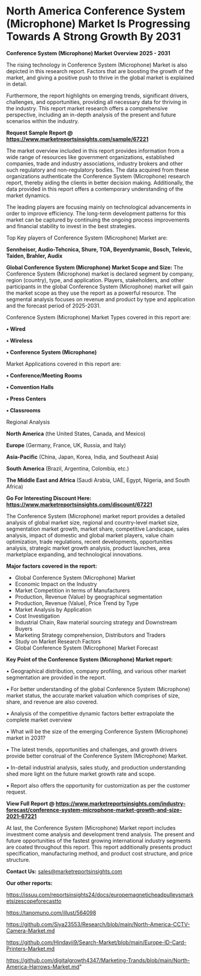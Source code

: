 # North America Conference System (Microphone) Market Is Progressing Towards A Strong Growth By 2031

<Strong> Conference System (Microphone) Market Overview 2025 - 2031</strong>

The rising technology in Conference System (Microphone) Market is also depicted in this research report. Factors that are boosting the growth of the market, and giving a positive push to thrive in the global market is explained in detail.

Furthermore, the report highlights on emerging trends, significant drivers, challenges, and opportunities, providing all necessary data for thriving in the industry. This report market research offers a comprehensive perspective, including an in-depth analysis of the present and future scenarios within the industry.

<strong>Request Sample Report @ <a href=https://www.marketreportsinsights.com/sample/67221>https://www.marketreportsinsights.com/sample/67221</a></strong>

The market overview included in this report provides information from a wide range of resources like government organizations, established companies, trade and industry associations, industry brokers and other such regulatory and non-regulatory bodies. The data acquired from these organizations authenticate the Conference System (Microphone) research report, thereby aiding the clients in better decision making. Additionally, the data provided in this report offers a contemporary understanding of the market dynamics.

The leading players are focusing mainly on technological advancements in order to improve efficiency. The long-term development patterns for this market can be captured by continuing the ongoing process improvements and financial stability to invest in the best strategies.

Top Key players of Conference System (Microphone) Market are:

<strong>Sennheiser, Audio-Tehcnica, Shure, TOA, Beyerdynamic, Bosch, Televic, Taiden, Brahler, Audix</strong>

<strong><b>Global Conference System (Microphone) Market Scope and Size:</b></strong>
The Conference System (Microphone) market is declared segment by company, region (country), type, and application. Players, stakeholders, and other participants in the global Conference System (Microphone) market will gain the market scope as they use the report as a powerful resource. The segmental analysis focuses on revenue and product by type and application and the forecast period of 2025-2031.

Conference System (Microphone) Market Types covered in this report are:

<strong>• Wired

• Wireless

• Conference System (Microphone)</strong>

Market Applications covered in this report are:

<strong>• Conference/Meeting Rooms

• Convention Halls

• Press Centers

• Classrooms</strong> 

Regional Analysis

<strong>North America</strong> (the United States, Canada, and Mexico)

<strong>Europe</strong> (Germany, France, UK, Russia, and Italy)

<strong>Asia-Pacific</strong> (China, Japan, Korea, India, and Southeast Asia)

<strong>South America</strong> (Brazil, Argentina, Colombia, etc.)

<strong>The Middle East and Africa</strong> (Saudi Arabia, UAE, Egypt, Nigeria, and South Africa)

<strong>Go For Interesting Discount Here: <a href=https://www.marketreportsinsights.com/discount/67221>https://www.marketreportsinsights.com/discount/67221</a></strong>

The Conference System (Microphone) market report provides a detailed analysis of global market size, regional and country-level market size, segmentation market growth, market share, competitive Landscape, sales analysis, impact of domestic and global market players, value chain optimization, trade regulations, recent developments, opportunities analysis, strategic market growth analysis, product launches, area marketplace expanding, and technological innovations.

<strong><b>Major factors covered in the report:</b></strong>
<ul>
  <li>Global Conference System (Microphone) Market </li>
  <li>Economic Impact on the Industry</li>
  <li>Market Competition in terms of Manufacturers</li>
  <li>Production, Revenue (Value) by geographical segmentation</li>
  <li>Production, Revenue (Value), Price Trend by Type</li>
  <li>Market Analysis by Application</li>
  <li>Cost Investigation</li>
  <li>Industrial Chain, Raw material sourcing strategy and Downstream Buyers</li>
  <li>Marketing Strategy comprehension, Distributors and Traders</li>
  <li>Study on Market Research Factors</li>
  <li>Global Conference System (Microphone) Market Forecast</li>
</ul>

<strong><b>Key Point of the Conference System (Microphone) Market report:</b></strong>

• Geographical distribution, company profiling, and various other market segmentation are provided in the report.

• For better understanding of the global Conference System (Microphone) market status, the accurate market valuation which comprises of size, share, and revenue are also covered.

• Analysis of the competitive dynamic factors better extrapolate the complete market overview

• What will be the size of the emerging Conference System (Microphone) market in 2031?

• The latest trends, opportunities and challenges, and growth drivers provide better construal of the Conference System (Microphone) Market.

• In-detail industrial analysis, sales study, and production understanding shed more light on the future market growth rate and scope.

• Report also offers the opportunity for customization as per the customer request.

<strong><b>View Full Report @ <a href=https://www.marketreportsinsights.com/industry-forecast/conference-system-microphone-market-growth-and-size-2021-67221>https://www.marketreportsinsights.com/industry-forecast/conference-system-microphone-market-growth-and-size-2021-67221</a></b></strong>


At last, the Conference System (Microphone) Market report includes investment come analysis and development trend analysis. The present and future opportunities of the fastest growing international industry segments are coated throughout this report. This report additionally presents product specification, manufacturing method, and product cost structure, and price structure.

<strong>Contact Us:</strong>
sales@marketreportsinsights.com

<strong>Our other reports:</strong>

<a href=https://issuu.com/reportsinsights24/docs/europemagneticheadpulleysmarketsizescopeforecastto>https://issuu.com/reportsinsights24/docs/europemagneticheadpulleysmarketsizescopeforecastto</a>

<a href=https://tanomuno.com/illust/564098>https://tanomuno.com/illust/564098</a>

<a href=https://github.com/Siya23553/Research/blob/main/North-America-CCTV-Camera-Market.md>https://github.com/Siya23553/Research/blob/main/North-America-CCTV-Camera-Market.md</a>

<a href=https://github.com/Hindavii9/Search-Market/blob/main/Europe-ID-Card-Printers-Market.md>https://github.com/Hindavii9/Search-Market/blob/main/Europe-ID-Card-Printers-Market.md</a>

<a href=https://github.com/digitalgrowth4347/Marketing-Trands/blob/main/North-America-Harrows-Market.md>https://github.com/digitalgrowth4347/Marketing-Trands/blob/main/North-America-Harrows-Market.md</a>"
